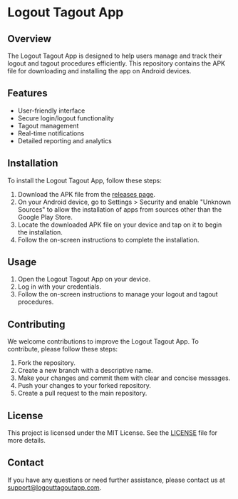 # Logout Tagout App

## Overview

The Logout Tagout App is designed to help users manage and track their logout and tagout procedures efficiently. This repository contains the APK file for downloading and installing the app on Android devices.

## Features

- User-friendly interface
- Secure login/logout functionality
- Tagout management
- Real-time notifications
- Detailed reporting and analytics

## Installation

To install the Logout Tagout App, follow these steps:

1. Download the APK file from the [releases page](https://github.com/your-repo/releases).
2. On your Android device, go to Settings > Security and enable "Unknown Sources" to allow the installation of apps from sources other than the Google Play Store.
3. Locate the downloaded APK file on your device and tap on it to begin the installation.
4. Follow the on-screen instructions to complete the installation.

## Usage

1. Open the Logout Tagout App on your device.
2. Log in with your credentials.
3. Follow the on-screen instructions to manage your logout and tagout procedures.

## Contributing

We welcome contributions to improve the Logout Tagout App. To contribute, please follow these steps:

1. Fork the repository.
2. Create a new branch with a descriptive name.
3. Make your changes and commit them with clear and concise messages.
4. Push your changes to your forked repository.
5. Create a pull request to the main repository.

## License

This project is licensed under the MIT License. See the [LICENSE](LICENSE) file for more details.

## Contact

If you have any questions or need further assistance, please contact us at support@logouttagoutapp.com.